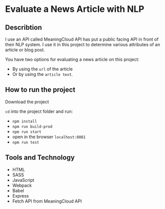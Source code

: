 # Evaluate a News Article with NLP

## Describtion

I use an API called MeaningCloud API has put a public facing API in front of their NLP system. I use it in this project to determine various attributes of an article or blog post.

You have two options for evaluating a news article on this project:

-   By using the `url` of the article
-   Or by using the `article text`.

## How to run the project

Download the project

`cd` into the project folder and run:

-   `npm install`
-   `npm run build-prod`
-   `npm run start`
-   open in the browser `localhost:8081`
-   `npm run test`

## Tools and Technology

-   HTML
-   SASS
-   JavaScript
-   Webpack
-   Babel
-   Express
-   Fetch API from MeaningCloud API
